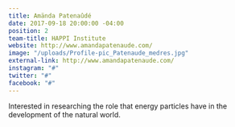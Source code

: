 ```yaml
---
title: Amända Patenaûdé
date: 2017-09-18 20:00:00 -04:00
position: 2
team-title: HAPPI Institute
website: http://www.amandapatenaude.com/
image: "/uploads/Profile-pic_Patenaude_medres.jpg"
external-link: http://www.amandapatenaude.com/
instagram: "#"
twitter: "#"
facebook: "#"
---
```


Interested in researching the role that energy particles have in the development of the natural world. 